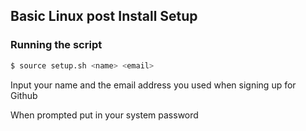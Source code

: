 ## Basic Linux post Install Setup

### Running the script

```bash
$ source setup.sh <name> <email>
```

Input your name and the email address you used when signing up for Github

When prompted put in your system password
